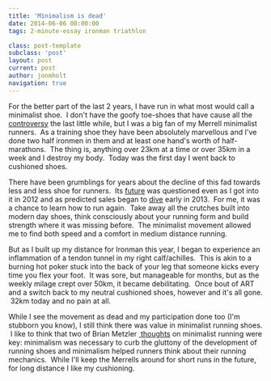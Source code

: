 ```yaml
---
title: 'Minimalism is dead'
date: 2014-06-06 00:00:00 
tags: 2-minute-essay ironman triathlon

class: post-template
subclass: 'post'
layout: post
current: post
author: jonmholt
navigation: true
---
```

For the better part of the last 2 years, I have run in what most would call a minimalist shoe. &nbsp;I don't have the goofy toe-shoes that have cause all the [controversy](http://www.runnersworld.com/general-interest/vibram-agrees-to-settle-class-action-lawsuit) the last little while, but I was a big fan of my Merrell minimalist runners. &nbsp;As a training shoe they have been absolutely marvellous and I've done two half ironmen in them and at least one hand's worth of half-marathons. &nbsp;The thing is, anything over 23km at a time or over 35km in a week and I destroy my body. &nbsp;Today was the first day I went back to cushioned shoes.

<a name="more"></a>There have been grumblings for years about the decline of this fad towards less and less shoe for runners. &nbsp;Its [future](http://runblogger.com/2012/12/the-future-of-minimalist-running-shoes.html) was questioned even as I got into it in 2012 and as predicted sales began to [dive](http://www.runnersworld.com/minimalist-shoes/sales-of-minimalist-shoes-plummet) early in 2013\. &nbsp;For me, it was a chance to learn how to run again. &nbsp;Take away all the crutches built into modern day shoes, think consciously about your running form and build strength where it was missing before. &nbsp;The minimalist movement allowed me to find both speed and a comfort in medium distance running.

But as I built up my distance for Ironman this year, I began to experience an inflammation of a tendon tunnel in my right calf/achilles. &nbsp;This is akin to a burning hot poker stuck into the back of your leg that someone kicks every time you flex your foot. &nbsp;It was sore, but manageable for months, but as the weekly milage crept over 50km, it became debilitating. &nbsp;Once bout of ART and a switch back to my neutral cushioned shoes, however and it's all gone. &nbsp;32km today and no pain at all. 

While I see the movement as dead and my participation done too (I'm stubborn you know), I still think there was value in minimalist running shoes. &nbsp;I like to think that two of Brian Metzler&nbsp;[&nbsp;thoughts](http://running.competitor.com/2013/08/shoes-and-gear/sole-man-10-things-about-the-minimalist-trend_81962) on minimalist running were key: minimalism was necessary to curb the gluttony of the development of running shoes and minimalism helped runners think about their running mechanics. &nbsp;While I'll keep the Merrells around for short runs in the future, for long distance I like my cushioning.
